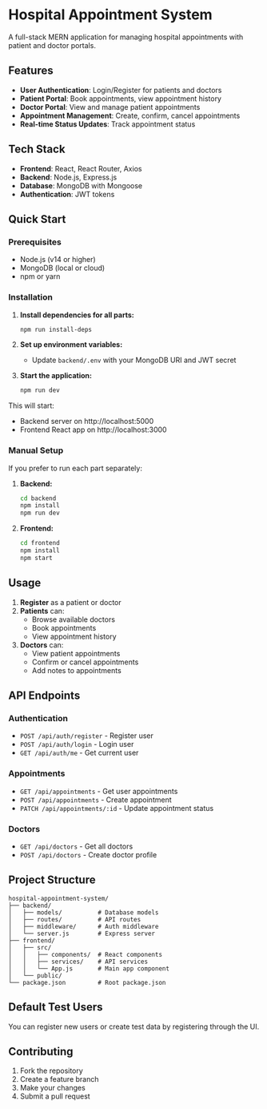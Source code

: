 # Hospital Appointment System

A full-stack MERN application for managing hospital appointments with patient and doctor portals.

## Features

- **User Authentication**: Login/Register for patients and doctors
- **Patient Portal**: Book appointments, view appointment history
- **Doctor Portal**: View and manage patient appointments
- **Appointment Management**: Create, confirm, cancel appointments
- **Real-time Status Updates**: Track appointment status

## Tech Stack

- **Frontend**: React, React Router, Axios
- **Backend**: Node.js, Express.js
- **Database**: MongoDB with Mongoose
- **Authentication**: JWT tokens

## Quick Start

### Prerequisites
- Node.js (v14 or higher)
- MongoDB (local or cloud)
- npm or yarn

### Installation

1. **Install dependencies for all parts:**
   ```bash
   npm run install-deps
   ```

2. **Set up environment variables:**
   - Update `backend/.env` with your MongoDB URI and JWT secret

3. **Start the application:**
   ```bash
   npm run dev
   ```

This will start:
- Backend server on http://localhost:5000
- Frontend React app on http://localhost:3000

### Manual Setup

If you prefer to run each part separately:

1. **Backend:**
   ```bash
   cd backend
   npm install
   npm run dev
   ```

2. **Frontend:**
   ```bash
   cd frontend
   npm install
   npm start
   ```

## Usage

1. **Register** as a patient or doctor
2. **Patients** can:
   - Browse available doctors
   - Book appointments
   - View appointment history
3. **Doctors** can:
   - View patient appointments
   - Confirm or cancel appointments
   - Add notes to appointments

## API Endpoints

### Authentication
- `POST /api/auth/register` - Register user
- `POST /api/auth/login` - Login user
- `GET /api/auth/me` - Get current user

### Appointments
- `GET /api/appointments` - Get user appointments
- `POST /api/appointments` - Create appointment
- `PATCH /api/appointments/:id` - Update appointment status

### Doctors
- `GET /api/doctors` - Get all doctors
- `POST /api/doctors` - Create doctor profile

## Project Structure

```
hospital-appointment-system/
├── backend/
│   ├── models/          # Database models
│   ├── routes/          # API routes
│   ├── middleware/      # Auth middleware
│   └── server.js        # Express server
├── frontend/
│   ├── src/
│   │   ├── components/  # React components
│   │   ├── services/    # API services
│   │   └── App.js       # Main app component
│   └── public/
└── package.json         # Root package.json
```

## Default Test Users

You can register new users or create test data by registering through the UI.

## Contributing

1. Fork the repository
2. Create a feature branch
3. Make your changes
4. Submit a pull request
